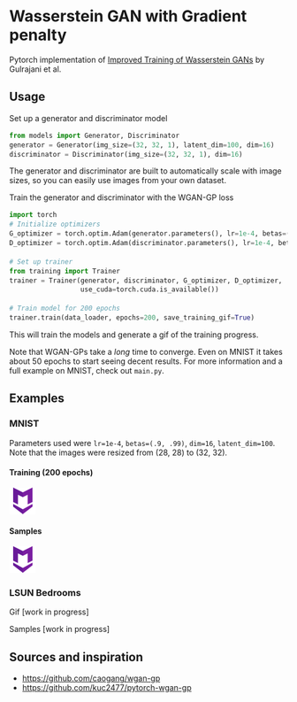 # Wasserstein GAN with Gradient penalty

Pytorch implementation of [Improved Training of Wasserstein GANs](https://arxiv.org/abs/1704.00028) by Gulrajani et al.

## Usage

Set up a generator and discriminator model

```python
from models import Generator, Discriminator
generator = Generator(img_size=(32, 32, 1), latent_dim=100, dim=16)
discriminator = Discriminator(img_size=(32, 32, 1), dim=16)
```

The generator and discriminator are built to automatically scale with image sizes, so you can easily use images from your own dataset.

Train the generator and discriminator with the WGAN-GP loss

```python
import torch
# Initialize optimizers
G_optimizer = torch.optim.Adam(generator.parameters(), lr=1e-4, betas=(.9, .99))
D_optimizer = torch.optim.Adam(discriminator.parameters(), lr=1e-4, betas=(.9, .99))

# Set up trainer
from training import Trainer
trainer = Trainer(generator, discriminator, G_optimizer, D_optimizer,
                  use_cuda=torch.cuda.is_available())

# Train model for 200 epochs
trainer.train(data_loader, epochs=200, save_training_gif=True)
```

This will train the models and generate a gif of the training progress.

Note that WGAN-GPs take a *long* time to converge. Even on MNIST it takes about 50 epochs to start seeing decent results. For more information and a full example on MNIST, check out `main.py`.

## Examples

### MNIST

Parameters used were `lr=1e-4`, `betas=(.9, .99)`, `dim=16`, `latent_dim=100`. Note that the images were resized from (28, 28) to (32, 32).

#### Training (200 epochs)
![mnist_gif](https://github.com/adam-p/markdown-here/raw/master/src/common/images/icon48.png)

#### Samples
![mnist_samples](https://github.com/adam-p/markdown-here/raw/master/src/common/images/icon48.png)


### LSUN Bedrooms

Gif [work in progress]

Samples [work in progress]

## Sources and inspiration

* https://github.com/caogang/wgan-gp
* https://github.com/kuc2477/pytorch-wgan-gp

